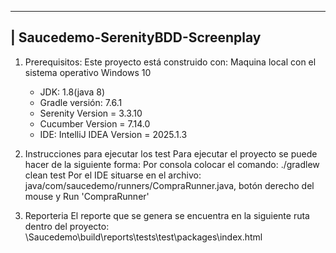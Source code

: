 ------------------------------------------------------
| Saucedemo-SerenityBDD-Screenplay
------------------------------------------------------

1. Prerequisitos:
Este proyecto está construido con:
Maquina local con el sistema operativo Windows 10
	- JDK: 1.8(java 8)
	- Gradle versión: 7.6.1
	- Serenity Version = 3.3.10
	- Cucumber Version = 7.14.0
	- IDE: IntelliJ IDEA Version = 2025.1.3


2. Instrucciones para ejecutar los test
Para ejecutar el proyecto se puede hacer de la siguiente forma:
Por consola colocar el comando:  ./gradlew clean test
Por el IDE situarse en el archivo: java/com/saucedemo/runners/CompraRunner.java, botón derecho del mouse y Run 'CompraRunner'


3.  Reporteria
El reporte que se genera se encuentra en la siguiente ruta dentro del proyecto:
\Saucedemo\build\reports\tests\test\packages\index.html
